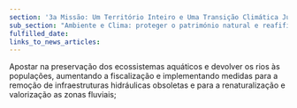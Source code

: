 ```yaml
---
section: '3a Missão: Um Território Inteiro e Uma Transição Climática Justa'
sub_section: "Ambiente e Clima: proteger o património natural e reafifirmar a liderança na redução de emissões"
fulfilled_date:
links_to_news_articles:
---
```


Apostar na preservação dos ecossistemas aquáticos e devolver os rios às populações, aumentando a fiscalização e implementando medidas para a remoção de infraestruturas hidráulicas obsoletas e para a renaturalização e valorização as zonas fluviais;